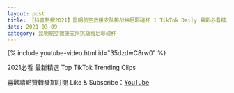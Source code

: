 ```yaml
---
layout: post
title: 【抖音熱搜2021】昆明航空救援支队挑战梅尼耶碰杯 1 TikTok Daily 最新必看精選合集2021 03 09
date: 2021-03-09
category: 昆明航空救援支队挑战梅尼耶碰杯
---
```


{% include youtube-video.html id="35dzdwC8rw0" %}

2021必看 最新精選 Top TikTok Trending Clips

喜歡請點贊轉發加訂閱 Like & Subscribe：[YouTube](https://www.youtube.com/channel/UCAoR7VcanIPd04uEq_GIylA/videos)

